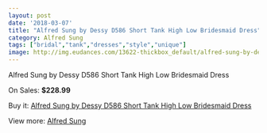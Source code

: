 ```yaml
---
layout: post
date: '2018-03-07'
title: "Alfred Sung by Dessy D586 Short Tank High Low Bridesmaid Dress"
category: Alfred Sung
tags: ["bridal","tank","dresses","style","unique"]
image: http://img.eudances.com/13622-thickbox_default/alfred-sung-by-dessy-d586-short-tank-high-low-bridesmaid-dress.jpg
---
```

Alfred Sung by Dessy D586 Short Tank High Low Bridesmaid Dress

On Sales: **$228.99**
<a href="https://www.eudances.com/en/alfred-sung/4105-alfred-sung-by-dessy-d586-short-tank-high-low-bridesmaid-dress.html"><amp-img layout="responsive" width="600" height="600" src="//img.eudances.com/13622-thickbox_default/alfred-sung-by-dessy-d586-short-tank-high-low-bridesmaid-dress.jpg" alt="Alfred Sung by Dessy D586 Short Tank High Low Bridesmaid Dress 0" /></a>
<a href="https://www.eudances.com/en/alfred-sung/4105-alfred-sung-by-dessy-d586-short-tank-high-low-bridesmaid-dress.html"><amp-img layout="responsive" width="600" height="600" src="//img.eudances.com/13625-thickbox_default/alfred-sung-by-dessy-d586-short-tank-high-low-bridesmaid-dress.jpg" alt="Alfred Sung by Dessy D586 Short Tank High Low Bridesmaid Dress 1" /></a>
<a href="https://www.eudances.com/en/alfred-sung/4105-alfred-sung-by-dessy-d586-short-tank-high-low-bridesmaid-dress.html"><amp-img layout="responsive" width="600" height="600" src="//img.eudances.com/13624-thickbox_default/alfred-sung-by-dessy-d586-short-tank-high-low-bridesmaid-dress.jpg" alt="Alfred Sung by Dessy D586 Short Tank High Low Bridesmaid Dress 2" /></a>
<a href="https://www.eudances.com/en/alfred-sung/4105-alfred-sung-by-dessy-d586-short-tank-high-low-bridesmaid-dress.html"><amp-img layout="responsive" width="600" height="600" src="//img.eudances.com/13623-thickbox_default/alfred-sung-by-dessy-d586-short-tank-high-low-bridesmaid-dress.jpg" alt="Alfred Sung by Dessy D586 Short Tank High Low Bridesmaid Dress 3" /></a>

Buy it: [Alfred Sung by Dessy D586 Short Tank High Low Bridesmaid Dress](https://www.eudances.com/en/alfred-sung/4105-alfred-sung-by-dessy-d586-short-tank-high-low-bridesmaid-dress.html "Alfred Sung by Dessy D586 Short Tank High Low Bridesmaid Dress")

View more: [Alfred Sung](https://www.eudances.com/en/52-alfred-sung "Alfred Sung")
